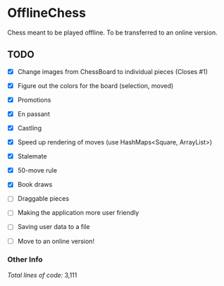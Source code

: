 # OfflineChess

Chess meant to be played offline. To be transferred to an online version.  


## TODO

 - [x] Change images from ChessBoard to individual pieces (Closes #1)

 - [x] Figure out the colors for the board (selection, moved)

 - [x] Promotions
 - [x] En passant

 - [x] Castling

 - [x] Speed up rendering of moves (use HashMaps<Square, ArrayList<Moves>>)
 - [x] Stalemate
 - [x] 50-move rule
 - [x] Book draws
 
 - [ ] Draggable pieces
 
 - [ ] Making the application more user friendly

 - [ ] Saving user data to a file

 - [ ] Move to an online version!  

### Other Info
_Total lines of code:_ 3,111
